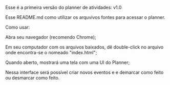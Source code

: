 Esse é a primeira versão do planner de atividades: v1.0

Esse README.md como utilizar os arquvivos fontes para acessar o planner.

Como usar:

Abra seu navegador (recomendo Chrome);

Em seu computador com os arquivos baixados, dê double-click no arquivo onde encontra-se o nomeado "index.html"; 

Quando aberto, mostrará uma tela com uma UI do Planner; 

Nessa interface será possível criar novos eventos e e demarcar como feito ou desmarcar como feito.
